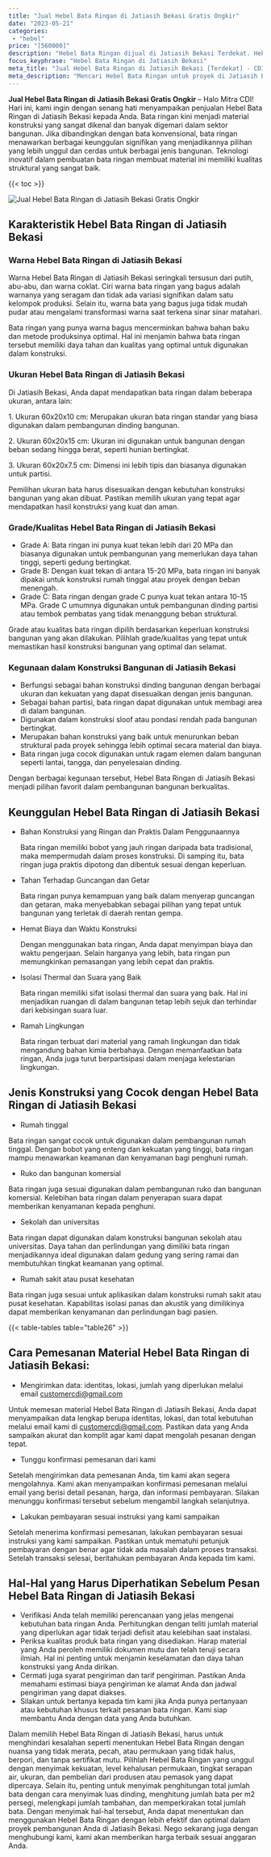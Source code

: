 ```yaml
---
title: "Jual Hebel Bata Ringan di Jatiasih Bekasi Gratis Ongkir"
date: "2023-05-21"
categories:
 - "hebel"
price: "[560000]"
description: "Hebel Bata Ringan dijual di Jatiasih Bekasi Terdekat. Hebel Bata Ringan ini sering digunakan dalam proyek pembangunan sebagai material dinding yang kokoh dan tahan lama. Silakan hubungi kami untuk informasi lebih lanjut."
focus_keyphrase: "Hebel Bata Ringan di Jatiasih Bekasi"
meta_title: "Jual Hebel Bata Ringan di Jatiasih Bekasi [Terdekat] - CDI"
meta_description: "Mencari Hebel Bata Ringan untuk proyek di Jatiasih Bekasi? Kami menawarkan Hebel Bata Ringan berkualitas untuk bahan bangunan dinding. Segera dapatkan penawaran terbaik."
---
```


**Jual Hebel Bata Ringan di Jatiasih Bekasi Gratis Ongkir** – Halo Mitra CDI! Hari ini, kami ingin dengan senang hati menyampaikan penjualan Hebel Bata Ringan di Jatiasih Bekasi kepada Anda. Bata ringan kini menjadi material konstruksi yang sangat dikenal dan banyak digemari dalam sektor bangunan. Jika dibandingkan dengan bata konvensional, bata ringan menawarkan berbagai keunggulan signifikan yang menjadikannya pilihan yang lebih unggul dan cerdas untuk berbagai jenis bangunan. Teknologi inovatif dalam pembuatan bata ringan membuat material ini memiliki kualitas struktural yang sangat baik.

{{< toc >}}

![Jual Hebel Bata Ringan di Jatiasih Bekasi Gratis Ongkir](/images/hebel/hebel-bataringan-28.jpg)

## Karakteristik Hebel Bata Ringan di Jatiasih Bekasi

### Warna Hebel Bata Ringan di Jatiasih Bekasi

Warna Hebel Bata Ringan di Jatiasih Bekasi seringkali tersusun dari putih, abu-abu, dan warna coklat. Ciri warna bata ringan yang bagus adalah warnanya yang seragam dan tidak ada variasi signifikan dalam satu kelompok produksi. Selain itu, warna bata yang bagus juga tidak mudah pudar atau mengalami transformasi warna saat terkena sinar sinar matahari.

Bata ringan yang punya warna bagus mencerminkan bahwa bahan baku dan metode produksinya optimal. Hal ini menjamin bahwa bata ringan tersebut memiliki daya tahan dan kualitas yang optimal untuk digunakan dalam konstruksi.

### Ukuran Hebel Bata Ringan di Jatiasih Bekasi

Di Jatiasih Bekasi, Anda dapat mendapatkan bata ringan dalam beberapa ukuran, antara lain:

1\. Ukuran 60x20x10 cm: Merupakan ukuran bata ringan standar yang biasa digunakan dalam pembangunan dinding bangunan.

2\. Ukuran 60x20x15 cm: Ukuran ini digunakan untuk bangunan dengan beban sedang hingga berat, seperti hunian bertingkat.

3\. Ukuran 60x20x7.5 cm: Dimensi ini lebih tipis dan biasanya digunakan untuk partisi.

Pemilihan ukuran bata harus disesuaikan dengan kebutuhan konstruksi bangunan yang akan dibuat. Pastikan memilih ukuran yang tepat agar mendapatkan hasil konstruksi yang kuat dan aman.

### Grade/Kualitas Hebel Bata Ringan di Jatiasih Bekasi

*   Grade A: Bata ringan ini punya kuat tekan lebih dari 20 MPa dan biasanya digunakan untuk pembangunan yang memerlukan daya tahan tinggi, seperti gedung bertingkat.
*   Grade B: Dengan kuat tekan di antara 15-20 MPa, bata ringan ini banyak dipakai untuk konstruksi rumah tinggal atau proyek dengan beban menengah.
*   Grade C: Bata ringan dengan grade C punya kuat tekan antara 10-15 MPa. Grade C umumnya digunakan untuk pembangunan dinding partisi atau tembok pembatas yang tidak menanggung beban struktural.

Grade atau kualitas bata ringan dipilih berdasarkan keperluan konstruksi bangunan yang akan dilakukan. Pilihlah grade/kualitas yang tepat untuk memastikan hasil konstruksi bangunan yang optimal dan selamat.

### Kegunaan dalam Konstruksi Bangunan di Jatiasih Bekasi

*   Berfungsi sebagai bahan konstruksi dinding bangunan dengan berbagai ukuran dan kekuatan yang dapat disesuaikan dengan jenis bangunan.
*   Sebagai bahan partisi, bata ringan dapat digunakan untuk membagi area di dalam bangunan.
*   Digunakan dalam konstruksi sloof atau pondasi rendah pada bangunan bertingkat.
*   Merupakan bahan konstruksi yang baik untuk menurunkan beban struktural pada proyek sehingga lebih optimal secara material dan biaya.
*   Bata ringan juga cocok digunakan untuk ragam elemen dalam bangunan seperti lantai, tangga, dan penyelesaian dinding.

Dengan berbagai kegunaan tersebut, Hebel Bata Ringan di Jatiasih Bekasi menjadi pilihan favorit dalam pembangunan bangunan berkualitas.

## Keunggulan Hebel Bata Ringan di Jatiasih Bekasi

*   Bahan Konstruksi yang Ringan dan Praktis Dalam Penggunaannya

    Bata ringan memiliki bobot yang jauh ringan daripada bata tradisional, maka mempermudah dalam proses konstruksi. Di samping itu, bata ringan juga praktis dipotong dan dibentuk sesuai dengan keperluan.
*   Tahan Terhadap Guncangan dan Getar

    Bata ringan punya kemampuan yang baik dalam menyerap guncangan dan getaran, maka menyebabkan sebagai pilihan yang tepat untuk bangunan yang terletak di daerah rentan gempa.
*   Hemat Biaya dan Waktu Konstruksi

    Dengan menggunakan bata ringan, Anda dapat menyimpan biaya dan waktu pengerjaan. Selain harganya yang lebih, bata ringan pun memungkinkan pemasangan yang lebih cepat dan praktis.
*   Isolasi Thermal dan Suara yang Baik

    Bata ringan memiliki sifat isolasi thermal dan suara yang baik. Hal ini menjadikan ruangan di dalam bangunan tetap lebih sejuk dan terhindar dari kebisingan suara luar.
*   Ramah Lingkungan

    Bata ringan terbuat dari material yang ramah lingkungan dan tidak mengandung bahan kimia berbahaya. Dengan memanfaatkan bata ringan, Anda juga turut berpartisipasi dalam menjaga kelestarian lingkungan.

## Jenis Konstruksi yang Cocok dengan Hebel Bata Ringan di Jatiasih Bekasi

*   Rumah tinggal

Bata ringan sangat cocok untuk digunakan dalam pembangunan rumah tinggal. Dengan bobot yang enteng dan kekuatan yang tinggi, bata ringan mampu menawarkan keamanan dan kenyamanan bagi penghuni rumah.
*   Ruko dan bangunan komersial

Bata ringan juga sesuai digunakan dalam pembangunan ruko dan bangunan komersial. Kelebihan bata ringan dalam penyerapan suara dapat memberikan kenyamanan kepada penghuni.
*   Sekolah dan universitas

Bata ringan dapat digunakan dalam konstruksi bangunan sekolah atau universitas. Daya tahan dan perlindungan yang dimiliki bata ringan menjadikannya ideal digunakan dalam gedung yang sering ramai dan membutuhkan tingkat keamanan yang optimal.
*   Rumah sakit atau pusat kesehatan

Bata ringan juga sesuai untuk aplikasikan dalam konstruksi rumah sakit atau pusat kesehatan. Kapabilitas isolasi panas dan akustik yang dimilikinya dapat memberikan kenyamanan dan perlindungan bagi pasien.

{{< table-tables table="table26" >}}

## Cara Pemesanan Material Hebel Bata Ringan di Jatiasih Bekasi:

*   Mengirimkan data: identitas, lokasi, jumlah yang diperlukan melalui email customercdi@gmail.com

Untuk memesan material Hebel Bata Ringan di Jatiasih Bekasi, Anda dapat menyampaikan data lengkap berupa identitas, lokasi, dan total kebutuhan melalui email kami di customercdi@gmail.com. Pastikan data yang Anda sampaikan akurat dan komplit agar kami dapat mengolah pesanan dengan tepat.
*   Tunggu konfirmasi pemesanan dari kami

Setelah mengirimkan data pemesanan Anda, tim kami akan segera mengolahnya. Kami akan menyampaikan konfirmasi pemesanan melalui email yang berisi detail pesanan, harga, dan informasi pembayaran. Silakan menunggu konfirmasi tersebut sebelum mengambil langkah selanjutnya.
*   Lakukan pembayaran sesuai instruksi yang kami sampaikan

Setelah menerima konfirmasi pemesanan, lakukan pembayaran sesuai instruksi yang kami sampaikan. Pastikan untuk mematuhi petunjuk pembayaran dengan benar agar tidak ada masalah dalam proses transaksi. Setelah transaksi selesai, beritahukan pembayaran Anda kepada tim kami.

## Hal-Hal yang Harus Diperhatikan Sebelum Pesan Hebel Bata Ringan di Jatiasih Bekasi

*   Verifikasi Anda telah memiliki perencanaan yang jelas mengenai kebutuhan bata ringan Anda. Perhitungkan dengan teliti jumlah material yang diperlukan agar tidak terjadi defisit atau kelebihan saat instalasi.
*   Periksa kualitas produk bata ringan yang disediakan. Harap material yang Anda peroleh memiliki dokumen mutu dan telah teruji secara ilmiah. Hal ini penting untuk menjamin keselamatan dan daya tahan konstruksi yang Anda dirikan.
*   Cermati juga syarat pengiriman dan tarif pengiriman. Pastikan Anda memahami estimasi biaya pengiriman ke alamat Anda dan jadwal pengiriman yang dapat diakses.
*   Silakan untuk bertanya kepada tim kami jika Anda punya pertanyaan atau kebutuhan khusus terkait pesanan bata ringan. Kami siap membantu Anda dengan data yang Anda butuhkan.

Dalam memilih Hebel Bata Ringan di Jatiasih Bekasi, harus untuk menghindari kesalahan seperti menentukan Hebel Bata Ringan dengan nuansa yang tidak merata, pecah, atau permukaan yang tidak halus, berpori, dan tanpa sertifikat mutu. Pilihlah Hebel Bata Ringan yang unggul dengan menyimak kekuatan, level kehalusan permukaan, tingkat serapan air, ukuran, dan pembelian dari produsen atau pemasok yang dapat dipercaya. Selain itu, penting untuk menyimak penghitungan total jumlah bata dengan cara menyimak luas dinding, menghitung jumlah bata per m2 persegi, melengkapi jumlah tambahan, dan memperkirakan total jumlah bata. Dengan menyimak hal-hal tersebut, Anda dapat menentukan dan menggunakan Hebel Bata Ringan dengan lebih efektif dan optimal dalam proyek pembangunan Anda di Jatiasih Bekasi. Nego sekarang juga dengan menghubungi kami, kami akan memberikan harga terbaik sesuai anggaran Anda.